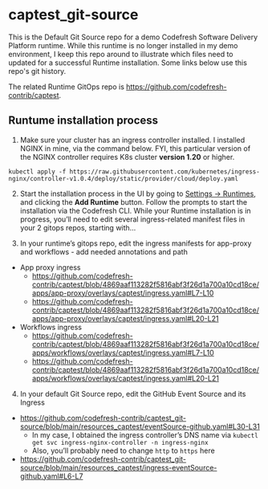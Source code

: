 # captest_git-source

This is the Default Git Source repo for a demo Codefresh Software Delivery Platform runtime. While this runtime is no longer installed in my demo environment, I keep this repo around to illustrate which files need to updated for a successful Runtime installation. Some links below use this repo's git history.

The related Runtime GitOps repo is https://github.com/codefresh-contrib/captest.

## Runtume installation process

1. Make sure your cluster has an ingress controller installed. I installed NGINX in mine, via the command below. FYI, this particular version of the NGINX controller requires K8s cluster **version 1.20** or higher.
```
kubectl apply -f https://raw.githubusercontent.com/kubernetes/ingress-nginx/controller-v1.0.4/deploy/static/provider/cloud/deploy.yaml
```

2. Start the installation process in the UI by going to [Settings -> Runtimes](https://g.codefresh.io/2.0/account-settings/runtimes), and clicking the **Add Runtime** button. Follow the prompts to start the installation via the Codefresh CLI. While your Runtime installation is in progress, you’ll need to edit several ingress-related manifest files in your 2 gitops repos, starting with…

3. In your runtime’s gitops repo, edit the ingress manifests for app-proxy and workflows - add needed annotations and path
  - App proxy ingress
    - https://github.com/codefresh-contrib/captest/blob/4869aaf113282f5816abf3f26d1a700a10cd18ce/apps/app-proxy/overlays/captest/ingress.yaml#L7-L10
    - https://github.com/codefresh-contrib/captest/blob/4869aaf113282f5816abf3f26d1a700a10cd18ce/apps/app-proxy/overlays/captest/ingress.yaml#L20-L21
  - Workflows ingress
    - https://github.com/codefresh-contrib/captest/blob/4869aaf113282f5816abf3f26d1a700a10cd18ce/apps/workflows/overlays/captest/ingress.yaml#L7-L10
    - https://github.com/codefresh-contrib/captest/blob/4869aaf113282f5816abf3f26d1a700a10cd18ce/apps/workflows/overlays/captest/ingress.yaml#L20-L21

4. In your default Git Source repo, edit the GitHub Event Source and its Ingress
  - https://github.com/codefresh-contrib/captest_git-source/blob/main/resources_captest/eventSource-github.yaml#L30-L31
    - In my case, I obtained the ingress controller’s DNS name via `kubectl get svc ingress-nginx-controller -n ingress-nginx`
    - Also, you’ll probably need to change `http` to `https` here
  - https://github.com/codefresh-contrib/captest_git-source/blob/main/resources_captest/ingress-eventSource-github.yaml#L6-L7
